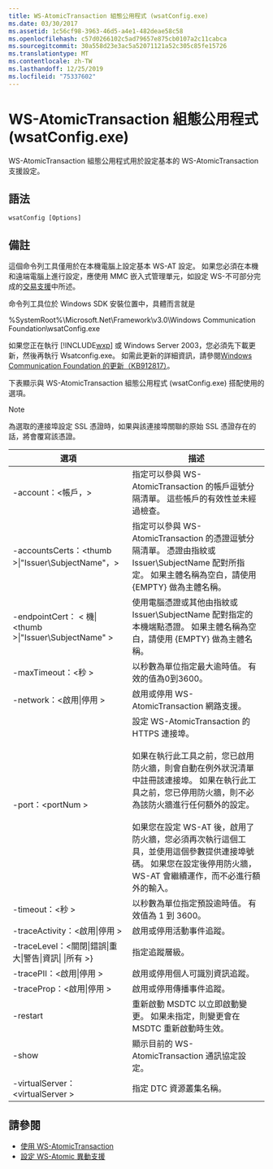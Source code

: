 ```yaml
---
title: WS-AtomicTransaction 組態公用程式 (wsatConfig.exe)
ms.date: 03/30/2017
ms.assetid: 1c56cf98-3963-46d5-a4e1-482deae58c58
ms.openlocfilehash: c57d0266102c5ad79657e875cb0107a2c11cabca
ms.sourcegitcommit: 30a558d23e3ac5a52071121a52c305c85fe15726
ms.translationtype: MT
ms.contentlocale: zh-TW
ms.lasthandoff: 12/25/2019
ms.locfileid: "75337602"
---
```

# <a name="ws-atomictransaction-configuration-utility-wsatconfigexe"></a>WS-AtomicTransaction 組態公用程式 (wsatConfig.exe)
WS-AtomicTransaction 組態公用程式用於設定基本的 WS-AtomicTransaction 支援設定。  
  
## <a name="syntax"></a>語法  
  
```console  
wsatConfig [Options]  
```  
  
## <a name="remarks"></a>備註  
 這個命令列工具僅用於在本機電腦上設定基本 WS-AT 設定。 如果您必須在本機和遠端電腦上進行設定，應使用 MMC 嵌入式管理單元，如設定 WS-不可部分完成的[交易支援](./feature-details/configuring-ws-atomic-transaction-support.md)中所述。  
  
 命令列工具位於 Windows SDK 安裝位置中，具體而言就是  
  
 %SystemRoot%\Microsoft.Net\Framework\v3.0\Windows Communication Foundation\wsatConfig.exe  
  
 如果您正在執行 [!INCLUDE[wxp](../../../includes/wxp-md.md)] 或 Windows Server 2003，您必須先下載更新，然後再執行 Wsatconfig.exe。 如需此更新的詳細資訊，請參閱[Windows Communication Foundation 的更新（KB912817）](https://www.microsoft.com/download/details.aspx?id=21520)。  
  
 下表顯示與 WS-AtomicTransaction 組態公用程式 (wsatConfig.exe) 搭配使用的選項。  
  
> [!NOTE]
> 為選取的連接埠設定 SSL 憑證時，如果與該連接埠關聯的原始 SSL 憑證存在的話，將會覆寫該憑證。  
  
|選項|描述|  
|-------------|-----------------|  
|-account：\<帳戶，>|指定可以參與 WS-AtomicTransaction 的帳戶逗號分隔清單。 這些帳戶的有效性並未經過檢查。|  
|-accountsCerts：\<thumb >&#124;"Issuer\SubjectName"，>|指定可以參與 WS-AtomicTransaction 的憑證逗號分隔清單。 憑證由指紋或 Issuer\SubjectName 配對所指定。 如果主體名稱為空白，請使用 {EMPTY} 做為主體名稱。|  
|-endpointCert： < 機&#124;\<thumb >&#124;"Issuer\SubjectName" >|使用電腦憑證或其他由指紋或 Issuer\SubjectName 配對指定的本機端點憑證。 如果主體名稱為空白，請使用 {EMPTY} 做為主體名稱。|  
|-maxTimeout：\<秒 >|以秒數為單位指定最大逾時值。 有效的值為0到3600。|  
|-network：\<啟用&#124;停用 >|啟用或停用 WS-AtomicTransaction 網路支援。|  
|-port：\<portNum >|設定 WS-AtomicTransaction 的 HTTPS 連接埠。<br /><br /> 如果在執行此工具之前，您已啟用防火牆，則會自動在例外狀況清單中註冊該連接埠。 如果在執行此工具之前，您已停用防火牆，則不必為該防火牆進行任何額外的設定。<br /><br /> 如果您在設定 WS-AT 後，啟用了防火牆，您必須再次執行這個工具，並使用這個參數提供連接埠號碼。 如果您在設定後停用防火牆，WS-AT 會繼續運作，而不必進行額外的輸入。|  
|-timeout：\<秒 >|以秒數為單位指定預設逾時值。 有效值為 1 到 3600。|  
|-traceActivity：\<啟用&#124;停用 >|啟用或停用活動事件追蹤。|  
|-traceLevel：\<關閉&#124;錯誤&#124;重大&#124;警告&#124;資訊&#124; &#124;所有 >}|指定追蹤層級。|  
|-tracePII：\<啟用&#124;停用 >|啟用或停用個人可識別資訊追蹤。|  
|-traceProp：\<啟用&#124;停用 >|啟用或停用傳播事件追蹤。|  
|-restart|重新啟動 MSDTC 以立即啟動變更。 如果未指定，則變更會在 MSDTC 重新啟動時生效。|  
|-show|顯示目前的 WS-AtomicTransaction 通訊協定設定。|  
|-virtualServer：\<virtualServer >|指定 DTC 資源叢集名稱。|  
  
## <a name="see-also"></a>請參閱

- [使用 WS-AtomicTransaction](./feature-details/using-ws-atomictransaction.md)
- [設定 WS-Atomic 異動支援](./feature-details/configuring-ws-atomic-transaction-support.md)
